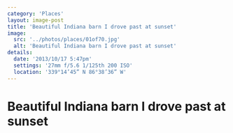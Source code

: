 ```yaml
---
category: 'Places'
layout: image-post
title: 'Beautiful Indiana barn I drove past at sunset'
image:
  src: '../photos/places/01of70.jpg'
  alt: 'Beautiful Indiana barn I drove past at sunset'
details:
  date: '2013/10/17 5:47pm'
  settings: '27mm f/5.6 1/125th 200 ISO'
  location: '339°14’45” N 86°38’36” W'
---
```

<h1 class="d-none">Beautiful Indiana barn I drove past at sunset</h1>